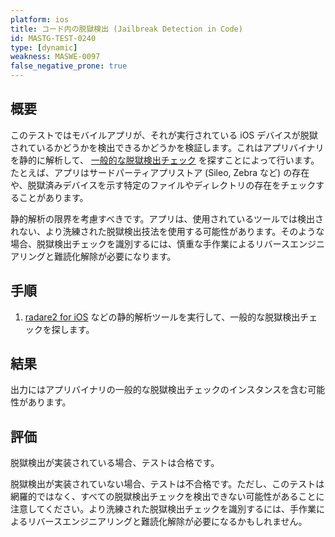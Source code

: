 ```yaml
---
platform: ios
title: コード内の脱獄検出 (Jailbreak Detection in Code)
id: MASTG-TEST-0240
type: [dynamic]
weakness: MASWE-0097
false_negative_prone: true
---
```


## 概要

このテストではモバイルアプリが、それが実行されている iOS デバイスが脱獄されているかどうかを検出できるかどうかを検証します。これはアプリバイナリを静的に解析して、 [一般的な脱獄検出チェック](../../../Document/0x06j-Testing-Resiliency-Against-Reverse-Engineering.md#common-jailbreak-detection-checks) を探すことによって行います。たとえば、アプリはサードパーティアプリストア (Sileo, Zebra など) の存在や、脱獄済みデバイスを示す特定のファイルやディレクトリの存在をチェックすることがあります。

静的解析の限界を考慮すべきです。アプリは、使用されているツールでは検出されない、より洗練された脱獄検出技法を使用する可能性があります。そのような場合、脱獄検出チェックを識別するには、慎重な手作業によるリバースエンジニアリングと難読化解除が必要になります。

## 手順

1. [radare2 for iOS](../../../tools/ios/MASTG-TOOL-0073.md) などの静的解析ツールを実行して、一般的な脱獄検出チェックを探します。

## 結果

出力にはアプリバイナリの一般的な脱獄検出チェックのインスタンスを含む可能性があります。

## 評価

脱獄検出が実装されている場合、テストは合格です。

脱獄検出が実装されていない場合、テストは不合格です。ただし、このテストは網羅的ではなく、すべての脱獄検出チェックを検出できない可能性があることに注意してください。より洗練された脱獄検出チェックを識別するには、手作業によるリバースエンジニアリングと難読化解除が必要になるかもしれません。
